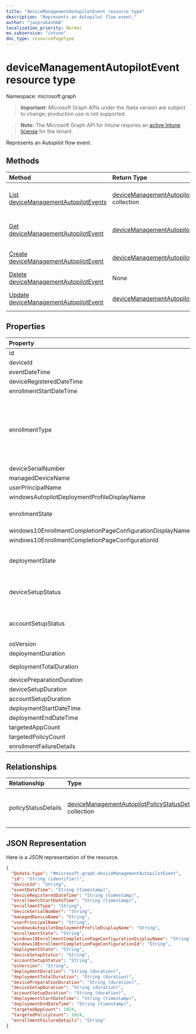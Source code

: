 ```yaml
---
title: "deviceManagementAutopilotEvent resource type"
description: "Represents an Autopilot flow event."
author: "jaiprakashmb"
localization_priority: Normal
ms.subservice: "intune"
doc_type: resourcePageType
---
```


# deviceManagementAutopilotEvent resource type

Namespace: microsoft.graph
> **Important:** Microsoft Graph APIs under the /beta version are subject to change; production use is not supported.

> **Note:** The Microsoft Graph API for Intune requires an [active Intune license](https://go.microsoft.com/fwlink/?linkid=839381) for the tenant.


Represents an Autopilot flow event.

## Methods
|Method|Return Type|Description|
|:---|:---|:---|
|[List deviceManagementAutopilotEvents](../api/intune-troubleshooting-devicemanagementautopilotevent-list.md)|[deviceManagementAutopilotEvent](../resources/intune-troubleshooting-devicemanagementautopilotevent.md) collection|List properties and relationships of the [deviceManagementAutopilotEvent](../resources/intune-troubleshooting-devicemanagementautopilotevent.md) objects.|
|[Get deviceManagementAutopilotEvent](../api/intune-troubleshooting-devicemanagementautopilotevent-get.md)|[deviceManagementAutopilotEvent](../resources/intune-troubleshooting-devicemanagementautopilotevent.md)|Read properties and relationships of the [deviceManagementAutopilotEvent](../resources/intune-troubleshooting-devicemanagementautopilotevent.md) object.|
|[Create deviceManagementAutopilotEvent](../api/intune-troubleshooting-devicemanagementautopilotevent-create.md)|[deviceManagementAutopilotEvent](../resources/intune-troubleshooting-devicemanagementautopilotevent.md)|Create a new [deviceManagementAutopilotEvent](../resources/intune-troubleshooting-devicemanagementautopilotevent.md) object.|
|[Delete deviceManagementAutopilotEvent](../api/intune-troubleshooting-devicemanagementautopilotevent-delete.md)|None|Deletes a [deviceManagementAutopilotEvent](../resources/intune-troubleshooting-devicemanagementautopilotevent.md).|
|[Update deviceManagementAutopilotEvent](../api/intune-troubleshooting-devicemanagementautopilotevent-update.md)|[deviceManagementAutopilotEvent](../resources/intune-troubleshooting-devicemanagementautopilotevent.md)|Update the properties of a [deviceManagementAutopilotEvent](../resources/intune-troubleshooting-devicemanagementautopilotevent.md) object.|

## Properties
|Property|Type|Description|
|:---|:---|:---|
|id|String|UUID for the object|
|deviceId|String|Device id associated with the object|
|eventDateTime|DateTimeOffset|Time when the event occurred .|
|deviceRegisteredDateTime|DateTimeOffset|Device registration date.|
|enrollmentStartDateTime|DateTimeOffset|Device enrollment start date.|
|enrollmentType|[windowsAutopilotEnrollmentType](../resources/intune-troubleshooting-windowsautopilotenrollmenttype.md)|Enrollment type. Possible values are: `unknown`, `azureADJoinedWithAutopilotProfile`, `offlineDomainJoined`, `azureADJoinedUsingDeviceAuthWithAutopilotProfile`, `azureADJoinedUsingDeviceAuthWithoutAutopilotProfile`, `azureADJoinedWithOfflineAutopilotProfile`, `azureADJoinedWithWhiteGlove`, `offlineDomainJoinedWithWhiteGlove`, `offlineDomainJoinedWithOfflineAutopilotProfile`.|
|deviceSerialNumber|String|Device serial number.|
|managedDeviceName|String|Managed device name.|
|userPrincipalName|String|User principal name used to enroll the device.|
|windowsAutopilotDeploymentProfileDisplayName|String|Autopilot profile name.|
|enrollmentState|[enrollmentState](../resources/intune-shared-enrollmentstate.md)|Enrollment state like Enrolled, Failed. Possible values are: `unknown`, `enrolled`, `pendingReset`, `failed`, `notContacted`, `blocked`.|
|windows10EnrollmentCompletionPageConfigurationDisplayName|String|Enrollment Status Page profile name|
|windows10EnrollmentCompletionPageConfigurationId|String|Enrollment Status Page profile ID|
|deploymentState|[windowsAutopilotDeploymentState](../resources/intune-troubleshooting-windowsautopilotdeploymentstate.md)|Deployment state like Success, Failure, InProgress, SuccessWithTimeout. Possible values are: `unknown`, `success`, `inProgress`, `failure`, `successWithTimeout`, `notAttempted`, `disabled`, `successOnRetry`.|
|deviceSetupStatus|[windowsAutopilotDeploymentState](../resources/intune-troubleshooting-windowsautopilotdeploymentstate.md)|Deployment status for the enrollment status page’s device setup phase. Possible values are: `unknown`, `success`, `inProgress`, `failure`, `successWithTimeout`, `notAttempted`, `disabled`, `successOnRetry`.|
|accountSetupStatus|[windowsAutopilotDeploymentState](../resources/intune-troubleshooting-windowsautopilotdeploymentstate.md)|Deployment status for the enrollment status page’s account setup phase. Possible values are: `unknown`, `success`, `inProgress`, `failure`, `successWithTimeout`, `notAttempted`, `disabled`, `successOnRetry`.|
|osVersion|String|Device operating system version.|
|deploymentDuration|Duration|Autopilot deployment duration including enrollment.|
|deploymentTotalDuration|Duration|Total deployment duration from enrollment to Desktop screen.|
|devicePreparationDuration|Duration|Time spent in device enrollment.|
|deviceSetupDuration|Duration|Time spent in device ESP.|
|accountSetupDuration|Duration|Time spent in user ESP.|
|deploymentStartDateTime|DateTimeOffset|Deployment start time.|
|deploymentEndDateTime|DateTimeOffset|Deployment end time.|
|targetedAppCount|Int32|Count of applications targeted.|
|targetedPolicyCount|Int32|Count of policies targeted.|
|enrollmentFailureDetails|String|Enrollment failure details.|

## Relationships
|Relationship|Type|Description|
|:---|:---|:---|
|policyStatusDetails|[deviceManagementAutopilotPolicyStatusDetail](../resources/intune-troubleshooting-devicemanagementautopilotpolicystatusdetail.md) collection|Policy and application status details for this device.|

## JSON Representation
Here is a JSON representation of the resource.
<!-- {
  "blockType": "resource",
  "keyProperty": "id",
  "@odata.type": "microsoft.graph.deviceManagementAutopilotEvent"
}
-->
``` json
{
  "@odata.type": "#microsoft.graph.deviceManagementAutopilotEvent",
  "id": "String (identifier)",
  "deviceId": "String",
  "eventDateTime": "String (timestamp)",
  "deviceRegisteredDateTime": "String (timestamp)",
  "enrollmentStartDateTime": "String (timestamp)",
  "enrollmentType": "String",
  "deviceSerialNumber": "String",
  "managedDeviceName": "String",
  "userPrincipalName": "String",
  "windowsAutopilotDeploymentProfileDisplayName": "String",
  "enrollmentState": "String",
  "windows10EnrollmentCompletionPageConfigurationDisplayName": "String",
  "windows10EnrollmentCompletionPageConfigurationId": "String",
  "deploymentState": "String",
  "deviceSetupStatus": "String",
  "accountSetupStatus": "String",
  "osVersion": "String",
  "deploymentDuration": "String (duration)",
  "deploymentTotalDuration": "String (duration)",
  "devicePreparationDuration": "String (duration)",
  "deviceSetupDuration": "String (duration)",
  "accountSetupDuration": "String (duration)",
  "deploymentStartDateTime": "String (timestamp)",
  "deploymentEndDateTime": "String (timestamp)",
  "targetedAppCount": 1024,
  "targetedPolicyCount": 1024,
  "enrollmentFailureDetails": "String"
}
```
